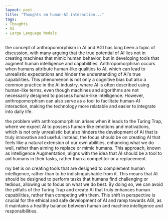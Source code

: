 ```yaml
---
layout: post
title: "Thoughts on human-AI interaction..."
tags:
- Thoughts
- AI
- Large Language Models
---
```


the concept of anthropomorphism in AI and AGI has long been a topic of discussion, with many arguing that the true potential of AI lies not in creating machines that mimic human behavior, but in developing tools that augment human intelligence and capabilities. Anthropomorphism occurs when humans attribute human-like qualities to AI, which can lead to unrealistic expectations and hinder the understanding of AI's true capabilities. This phenomenon is not only a cognitive bias but also a common practice in the AI industry, where AI is often described using human-like terms, even though machines and algorithms are not necessarily designed to possess human-like intelligence. However, anthropomorphism can also serve as a tool to facilitate human-AI interaction, making the technology more relatable and easier to integrate into daily life.

the problem with anthropomorphism arises when it leads to the Turing Trap, where we expect AI to possess human-like emotions and motivations, which is not only unrealistic but also hinders the development of AI that is truly innovative and useful. Instead, the focus should be on creating AI that feels like a natural extension of our own abilities, enhancing what we do well, rather than aiming to replace or mimic humans. This approach, known as Intelligence Augmentation, aligns with the idea that AI should be a tool to aid humans in their tasks, rather than a competitor or a replacement.

my bet is on creating tools that are designed to complement human intelligence, rather than to be indistinguishable from it. This means that AI should be designed to perform tasks that humans find challenging or tedious, allowing us to focus on what we do best. By doing so, we can avoid the pitfalls of the Turing Trap and create AI that truly enhances human capabilities, rather than competing with them. This shift in perspective is crucial for the ethical and safe development of AI and ramp towards AGI, as it maintains a healthy balance between human and machine intelligence and responsibilities.
